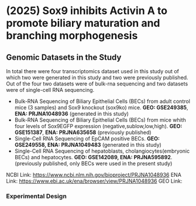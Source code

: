 # (2025) Sox9 inhibits Activin A to promote biliary maturation and branching morphogenesis

## Genomic Datasets in the Study
In total there were four transcriptomics dataset used in this study out of which two were generated in this study and two were previously published. Out of the four two datasets were of bulk-rna sequencing and two datasets were of single-cell RNA sequencing.

- Bulk-RNA Sequencing of Biliary Epithelial Cells (BECs) from adult control mice (3 samples) and Sox9 knockout (sox9ko) mice. **GEO: GSE249385**, **ENA: PRJNA1048936** (generated in this study)
- Bulk-RNA Sequencing of Biliary Epithelial Cells (BECs) from mice whith four levels of Sox9EGFP expression (negative,sublow,low,high). **GEO: GSE151387**, **ENA: PRJNA635658** (previously published)
- Single-Cell RNA Sequencing of EpCAM positive BECs. **GEO: GSE249558, ENA: PRJNA1049483** (generated in this study)
- Single-Cell RNA Sequencing of hepatoblasts, cholangiocytes(embryonic BECs) and hepatocytes. **GEO: GSE142089, ENA: PRJNA595892**. (previously published, only BECs were used in the present study)


NCBI Link: https://www.ncbi.nlm.nih.gov/bioproject/PRJNA1048936
ENA Link: https://www.ebi.ac.uk/ena/browser/view/PRJNA1048936
GEO Link: 
### Experimental Design
